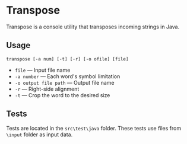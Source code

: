 # Transpose

Transpose is a console utility that transposes incoming strings in Java.


## Usage
```
transpose [-a num] [-t] [-r] [-o ofile] [file]
```
- ```file``` — Input file name
- ```-a number``` — Each word's symbol limitation
- ```-o output file path``` — Output file name
- ```-r``` — Right-side alignment
- ```-t``` — Crop the word to the desired size
## Tests
Tests are located in the ```src\test\java``` folder. These tests use files from ```\input``` folder  as input data.
